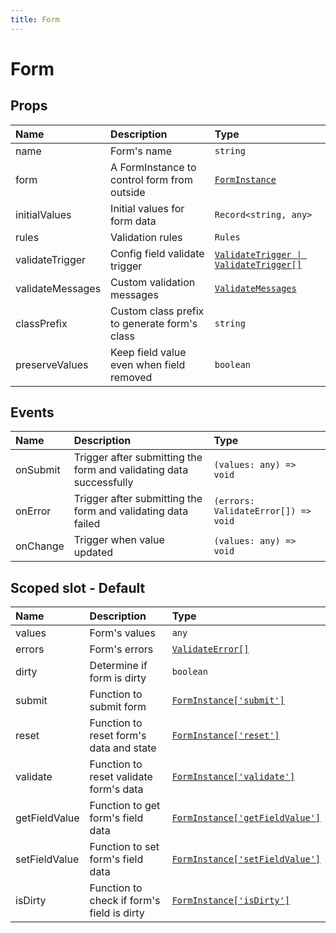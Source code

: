 ```yaml
---
title: Form
---
```


# Form

## Props

| Name             | Description                                  | Type                                                                                   |
| :--------------- | :------------------------------------------- | :------------------------------------------------------------------------------------- |
| name             | Form's name                                  | `string`                                                                               |
| form             | A FormInstance to control form from outside  | [`FormInstance`](/api-reference/types/form.html#forminstance)                          |
| initialValues    | Initial values for form data                 | `Record<string, any>`                                                                  |
| rules            | Validation rules                             | `Rules`                                                                                |
| validateTrigger  | Config field validate trigger                | [`ValidateTrigger \| ValidateTrigger[]`](/api-reference/types/validation.html#general) |
| validateMessages | Custom validation messages                   | [`ValidateMessages`](/api-reference/types/validation.html#validatemessages)            |
| classPrefix      | Custom class prefix to generate form's class | `string`                                                                               |
| preserveValues   | Keep field value even when field removed     | `boolean`                                                                              |

## Events

| Name     | Description                                                        | Type                                |
| :------- | :----------------------------------------------------------------- | :---------------------------------- |
| onSubmit | Trigger after submitting the form and validating data successfully | `(values: any) => void`             |
| onError  | Trigger after submitting the form and validating data failed       | `(errors: ValidateError[]) => void` |
| onChange | Trigger when value updated                                         | `(values: any) => void`             |

## Scoped slot - Default

| Name          | Description                                | Type                                                                      |
| :------------ | :----------------------------------------- | :------------------------------------------------------------------------ |
| values        | Form's values                              | `any`                                                                     |
| errors        | Form's errors                              | [`ValidateError[]`](/api-reference/types/validation.html#general)         |
| dirty         | Determine if form is dirty                 | `boolean`                                                                 |
| submit        | Function to submit form                    | [`FormInstance['submit']`](/api-reference/types/form#forminstance)        |
| reset         | Function to reset form's data and state    | [`FormInstance['reset']`](/api-reference/types/form#forminstance)         |
| validate      | Function to reset validate form's data     | [`FormInstance['validate']`](/api-reference/types/form#forminstance)      |
| getFieldValue | Function to get form's field data          | [`FormInstance['getFieldValue']`](/api-reference/types/form#forminstance) |
| setFieldValue | Function to set form's field data          | [`FormInstance['setFieldValue']`](/api-reference/types/form#forminstance) |
| isDirty       | Function to check if form's field is dirty | [`FormInstance['isDirty']`](/api-reference/types/form#forminstance)       |
